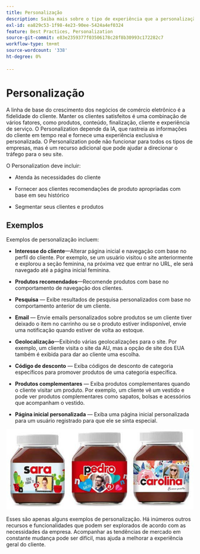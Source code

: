 ```yaml
---
title: Personalização
description: Saiba mais sobre o tipo de experiência que a personalização deve fornecer aos clientes.
exl-id: ea829c53-1f98-4e23-90ee-5424a4ef0324
feature: Best Practices, Personalization
source-git-commit: e83e2359377f03506178c28f8b30993c172282c7
workflow-type: tm+mt
source-wordcount: '338'
ht-degree: 0%

---
```


# Personalização

A linha de base do crescimento dos negócios de comércio eletrônico é a fidelidade do cliente. Manter os clientes satisfeitos é uma combinação de vários fatores, como produtos, conteúdo, finalização, cliente e experiência de serviço. O Personalization depende da IA, que rastreia as informações do cliente em tempo real e fornece uma experiência exclusiva e personalizada. O Personalization pode não funcionar para todos os tipos de empresas, mas é um recurso adicional que pode ajudar a direcionar o tráfego para o seu site.

O Personalization deve incluir:

- Atenda às necessidades do cliente

- Fornecer aos clientes recomendações de produto apropriadas com base em seu histórico

- Segmentar seus clientes e produtos

## Exemplos

Exemplos de personalização incluem:

- **Interesse do cliente**—Alterar página inicial e navegação com base no perfil do cliente. Por exemplo, se um usuário visitou o site anteriormente e explorou a seção feminina, na próxima vez que entrar no URL, ele será navegado até a página inicial feminina.

- **Produtos recomendados**—Recomende produtos com base no comportamento de navegação dos clientes.

- **Pesquisa** — Exibe resultados de pesquisa personalizados com base no comportamento anterior de um cliente.

- **Email** — Envie emails personalizados sobre produtos se um cliente tiver deixado o item no carrinho ou se o produto estiver indisponível, envie uma notificação quando estiver de volta ao estoque.

- **Geolocalização**—Exibindo várias geolocalizações para o site. Por exemplo, um cliente visita o site da AU, mas a opção de site dos EUA também é exibida para dar ao cliente uma escolha.

- **Código de desconto** — Exiba códigos de desconto de categoria específicos para promover produtos de uma categoria específica.

- **Produtos complementares** — Exiba produtos complementares quando o cliente visitar um produto. Por exemplo, um cliente vê um vestido e pode ver produtos complementares como sapatos, bolsas e acessórios que acompanham o vestido.

- **Página inicial personalizada** — Exiba uma página inicial personalizada para um usuário registrado para que ele se sinta especial.

![Exemplo de produtos personalizados](../../assets/playbooks/personalization-example.png)

Esses são apenas alguns exemplos de personalização. Há inúmeros outros recursos e funcionalidades que podem ser explorados de acordo com as necessidades da empresa. Acompanhar as tendências de mercado em constante mudança pode ser difícil, mas ajuda a melhorar a experiência geral do cliente.
